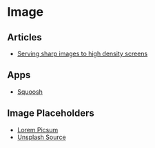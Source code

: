 # Image

## Articles

- [Serving sharp images to high density screens](https://jakearchibald.com/2021/serving-sharp-images-to-high-density-screens/)

## Apps

- [Squoosh](https://squoosh.app/)

## Image Placeholders

- [Lorem Picsum](https://picsum.photos)
- [Unsplash Source](https://source.unsplash.com)
